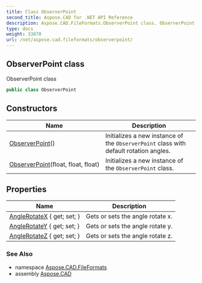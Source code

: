 ```yaml
---
title: Class ObserverPoint
second_title: Aspose.CAD for .NET API Reference
description: Aspose.CAD.FileFormats.ObserverPoint class. ObserverPoint class
type: docs
weight: 33870
url: /net/aspose.cad.fileformats/observerpoint/
---
```

## ObserverPoint class

ObserverPoint class

```csharp
public class ObserverPoint
```

## Constructors

| Name | Description |
| --- | --- |
| [ObserverPoint](observerpoint/#constructor)() | Initializes a new instance of the `ObserverPoint` class with default rotation angles. |
| [ObserverPoint](observerpoint/#constructor_1)(float, float, float) | Initializes a new instance of the `ObserverPoint` class. |

## Properties

| Name | Description |
| --- | --- |
| [AngleRotateX](../../aspose.cad.fileformats/observerpoint/anglerotatex/) { get; set; } | Gets or sets the angle rotate x. |
| [AngleRotateY](../../aspose.cad.fileformats/observerpoint/anglerotatey/) { get; set; } | Gets or sets the angle rotate y. |
| [AngleRotateZ](../../aspose.cad.fileformats/observerpoint/anglerotatez/) { get; set; } | Gets or sets the angle rotate z. |

### See Also

* namespace [Aspose.CAD.FileFormats](../../aspose.cad.fileformats/)
* assembly [Aspose.CAD](../../)


